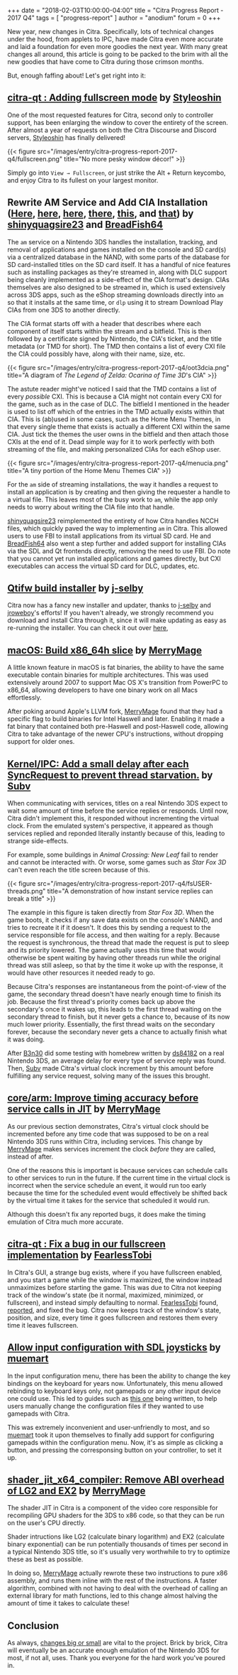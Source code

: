 +++
date = "2018-02-03T10:00:00-04:00"
title = "Citra Progress Report - 2017 Q4"
tags = [ "progress-report" ]
author = "anodium"
forum = 0
+++

New year, new changes in Citra. Specifically, lots of technical changes under
the hood, from applets to IPC, have made Citra even more accurate and laid a
foundation for even more goodies the next year. With many great changes all
around, this article is going to be packed to the brim with all the new goodies
that have come to Citra during those crimson months.

But, enough faffing about! Let's get right into it:

## [citra-qt : Adding fullscreen mode](https://github.com/citra-emu/citra/pull/3001) by [Styleoshin](https://github.com/Styleoshin)

One of the most requested features for Citra, second only to controller support,
has been enlarging the window to cover the entirety of the screen. After almost
a year of requests on both the Citra Discourse and Discord servers, [Styleoshin](https://github.com/Styleoshin)
has finally delivered!

{{< figure src="/images/entry/citra-progress-report-2017-q4/fullscreen.png" 
    title="No more pesky window décor!" >}}

Simply go into `View → Fullscreen`, or just strike the Alt + Return keycombo, and
enjoy Citra to its fullest on your largest monitor.

## Rewrite AM Service and Add CIA Installation ([Here](https://github.com/citra-emu/citra/pull/2993), [here](https://github.com/citra-emu/citra/pull/3048), [here](https://github.com/citra-emu/citra/pull/2975), [there](https://github.com/citra-emu/citra/pull/3029), [this](https://github.com/citra-emu/citra/pull/3113), and [that](https://github.com/citra-emu/citra/pull/3144)) by [shinyquagsire23](https://github.com/shinyquagsire23) and [BreadFish64](https://github.com/BreadFish64)

The `am` service on a Nintendo 3DS handles the installation, tracking, and removal
of applications and games installed on the console and SD card(s) via a centralized
database in the NAND, with some parts of the database for SD card-installed titles
on the SD card itself. It has a handful of nice features such as installing packages
as they're streamed in, along with DLC support being cleanly implemented as a
side-effect of the CIA format's design. CIAs themselves are also designed to be
streamed in, which is used extensively across 3DS apps, such as the eShop streaming
downloads directly into `am` so that it installs at the same time, or `dlp` using
it to stream Download Play CIAs from one 3DS to another directly.

The CIA format starts off with a header that describes where each component of
itself starts within the stream and a bitfield. This is then followed by a
certificate signed by Nintendo, the CIA's ticket, and the title metadata (or TMD
for short). The TMD then contains a list of every CXI file the CIA could possibly
have, along with their name, size, etc.

{{< figure src="/images/entry/citra-progress-report-2017-q4/oot3dcia.png" 
    title="A diagram of *The Legend
of Zelda: Ocarina of Time 3D*'s CIA" >}}

The astute reader might've noticed I said that the TMD contains a list of every
*possible* CXI. This is because a CIA might not contain every CXI for the game,
such as in the case of DLC. The bitfield I mentioned in the header is used to list
off which of the entries in the TMD actually exists within that CIA. This is
(ab)used in some cases, such as the Home Menu Themes, in that every single theme
that exists is actually a different CXI within the same CIA. Just tick the themes
the user owns in the bitfield and then attach those CXIs at the end of it. Dead
simple way for it to work perfectly with both streaming of the file, and making
personalized CIAs for each eShop user.

{{< figure src="/images/entry/citra-progress-report-2017-q4/menucia.png" 
    title="A tiny portion of the Home Menu Themes CIA" >}}

For the `am` side of streaming installations, the way it handles a request to
install an application is by creating and then giving the requester a handle to
a virtual file. This leaves most of the busy work to `am`, while the app only needs
to worry about writing the CIA file into that handle.

[shinyquagsire23](https://github.com/shinyquagsire23) reimplemented the entirety
of how Citra handles NCCH files, which quickly paved the way to implementing `am`
in Citra. This allowed users to use FBI to install  applications from its virtual
SD card. He and [BreadFish64](https://github.com/BreadFish64) also went a step
further and added support for installing CIAs via the SDL and Qt frontends
directly, removing the need to use FBI. Do note that you cannot yet run installed
applications and games directly, but CXI executables can access the virtual SD
card for DLC, updates, etc.

## [Qtifw build installer](https://github.com/citra-emu/citra/pull/2966) by [j-selby](https://github.com/j-selby)

Citra now has a fancy new installer and updater, thanks to [j-selby](https://github.com/j-selby)
and [jroweboy](https://github.com/jroweboy)'s efforts! If you haven't already, we
strongly recommend you download and install Citra through it, since it will make
updating as easy as re-running the installer. You can check it out over [here](/download/),

## [macOS: Build x86_64h slice](https://github.com/citra-emu/citra/pull/2982) by [MerryMage](https://github.com/MerryMage)

A little known feature in macOS is fat binaries, the ability to have the same executable
contain binaries for multiple architectures. This was used extensively around 2007
to support Mac OS X's transition from PowerPC to x86_64, allowing developers to
have one binary work on all Macs effortlessly.

After poking around Apple's LLVM fork, [MerryMage](https://github.com/MerryMage)
found that they had a specific flag to build binaries for Intel Haswell and later.
Enabling it made a fat binary that contained both pre-Haswell and post-Haswell code,
allowing Citra to take advantage of the newer CPU's instructions, without dropping
support for older ones.

## [Kernel/IPC: Add a small delay after each SyncRequest to prevent thread starvation.](https://github.com/citra-emu/citra/pull/3091) by [Subv](https://github.com/Subv)

When communicating with services, titles on a real Nintendo 3DS expect to wait some
amount of time before the service replies or responds. Until now, Citra didn't implement
this, it responded without incrementing the virtual clock. From the emulated system's
perspective, it appeared as though services replied and reponded literally instantly
because of this, leading to strange side-effects.

For example, some buildings in *Animal Crossing: New Leaf* fail to render and
cannot be interacted with. Or worse, some games such as *Star Fox 3D* can't even
reach the title screen because of this.

{{< figure src="/images/entry/citra-progress-report-2017-q4/fsUSER-threads.png" 
    title="A demonstration of how instant service replies can break a title" >}}

The example in this figure is taken directly from *Star Fox 3D*. When the game boots,
it checks if any save data exists on the console's NAND, and tries to recreate it
if it doesn't. It does this by sending a request to the service responsible for
file access, and then waiting for a reply. Because the request is synchronous,
the thread that made the request is put to sleep and its priority lowered. The
game actually uses this time that would otherwise be spent waiting by having other
threads run while the original thread was still asleep, so that by the time it
woke up with the response, it would have other resources it needed ready to go.

Because Citra's responses are instantaneous from the point-of-view of the game,
the secondary thread doesn't have nearly enough time to finish its job. Because
the first thread's priority comes back up above the secondary's once it wakes up,
this leads to the first thread waiting on the secondary thread to finish, but it
never gets a chance to, because of its now much lower priority. Essentially, the
first thread waits on the secondary forever, because the secondary never gets a
chance to actually finish what it was doing.

After [B3n30](https://github.com/B3n30) did some testing with homebrew written by
[ds84182](https://github.com/ds84182) on a real Nintendo 3DS, an average delay
for every type of service reply was found. Then, [Subv](https://github.com/Subv)
made Citra's virtual clock increment by this amount before fulfilling any service
request, solving many of the issues this brought.

## [core/arm: Improve timing accuracy before service calls in JIT](https://github.com/citra-emu/citra/pull/3184) by [MerryMage](https://github.com/MerryMage)

As our previous section demonstrates, Citra's virtual clock should be
incremented before any time code that was supposed to be on a real
Nintendo 3DS runs within Citra, including services. This change by [MerryMage](https://github.com/MerryMage)
makes services increment the clock *before* they are called, instead of after.

<!-- NOTE: Possibly hard to understand/too verbose? Reword if so. -->
One of the reasons this is important is because services can schedule calls to
other services to run in the future. If the current time in the virtual clock is
incorrect when the service schedule an event, it would run too early because
the time for the scheduled event would effectively be shifted back by the virtual
time it takes for the service that scheduled it would run.

Although this doesn't fix any reported bugs, it does make the timing emulation
of Citra much more accurate.

## [citra-qt : Fix a bug in our fullscreen implementation](https://github.com/citra-emu/citra/pull/3159) by [FearlessTobi](https://github.com/FearlessTobi)

In Citra's GUI, a strange bug exists, where if you have fullscreen enabled, and
you start a game while the window is maximized, the window instead unmaximizes
before starting the game. This was due to Citra not keeping track of the window's
state (be it normal, maximized, minimized, or fullscreen), and instead simply
defaulting to normal. [FearlessTobi](https://github.com/FearlessTobi) found,
[reported](https://github.com/citra-emu/citra/pull/3001#issuecomment-338401048),
and fixed the bug. Citra now keeps track of the window's state, position, and
size, every time it goes fullscreen and restores them every time it leaves
fullscreen.

## [Allow input configuration with SDL joysticks](https://github.com/citra-emu/citra/pull/3116) by [muemart](https://github.com/muemart)

In the input configuration menu, there has been the ability to change the key
bindings on the keyboard for years now. Unfortunately, this menu allowed rebinding
to keyboard keys only, not gamepads or any other input device one could use. This
led to guides such as [this one](https://community.citra-emu.org/t/temporary-controller-configurations-for-citra/1061)
being written, to help users manually change the configuration files if they
wanted to use gamepads with Citra.

This was extremely inconvenient and user-unfriendly to most, and so [muemart](https://github.com/muemart)
took it upon themselves to finally add support for configuring gamepads within the
configuration menu. Now, it's as simple as clicking a button, and pressing the
corresponsing button on your controller, to set it up.

## [shader_jit_x64_compiler: Remove ABI overhead of LG2 and EX2](https://github.com/citra-emu/citra/pull/3145) by [MerryMage](https://github.com/MerryMage)

The shader JIT in Citra is a component of the video core responsible for
recompiling GPU shaders for the 3DS to x86 code, so that they can be run on the
user's CPU directly.

Shader intructions like LG2 (calculate binary logarithm) and EX2 (calculate binary
exponential) can be run potentially thousands of times per second in a typical
Nintendo 3DS title, so it's usually very worthwhile to try to optimize these as
best as possible.

In doing so, [MerryMage](https://github.com/MerryMage) actually rewrote these two
instructions to pure x86 assembly, and runs them inline with the rest of the instructions.
A faster algorithm, combined with not having to deal with the overhead of calling
an external library for math functions, led to this change almost halving the
amount of time it takes to calculate these!

## Conclusion

As always, [changes big or small](https://github.com/citra-emu/citra/graphs/contributors?from=2017-10-01&to=2017-12-31&type=c)
are vital to the project. Brick by brick, Citra will eventually be an accurate enough
emulation of the Nintendo 3DS for most, if not all, uses. Thank you everyone for
the hard work you've poured in.
